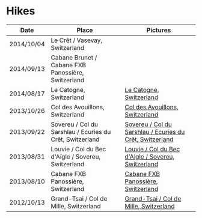 # Hikes
Date | Place | Pictures
--- | --- | ---
<a name="8"></a>2014/10/04 | Le Crêt / Vasevay, Switzerland | 
<a name="7"></a>2014/09/13 | Cabane Brunet / Cabane FXB Panossière, Switzerland | 
<a name="6"></a>2014/08/17 | Le Catogne, Switzerland | [Le Catogne, Switzerland](https://secure.flickr.com/photos/bruchez/sets/72157646191712249/)<br/>
<a name="5"></a>2013/10/26 | Col des Avouillons, Switzerland | [Col des Avouillons, Switzerland](https://secure.flickr.com/photos/bruchez/sets/72157637028732275/)<br/>
<a name="4"></a>2013/09/22 | Sovereu / Col du Sarshlau / Ecuries du Crêt, Switzerland | [Sovereu / Col du Sarshlau / Ecuries du Crêt, Switzerland](https://secure.flickr.com/photos/bruchez/sets/72157636242618063)<br/>
<a name="3"></a>2013/08/31 | Louvie / Col du Bec d'Aigle / Sovereu, Switzerland | [Louvie / Col du Bec d'Aigle / Sovereu, Switzerland](https://secure.flickr.com/photos/bruchez/sets/72157636240711996/)<br/>
<a name="2"></a>2013/08/10 | Cabane FXB Panossière, Switzerland | [Cabane FXB Panossière, Switzerland](https://secure.flickr.com/photos/bruchez/sets/72157636194244833/)<br/>
<a name="1"></a>2012/10/13 | Grand-Tsai / Col de Mille, Switzerland | [Grand-Tsai / Col de Mille, Switzerland](https://secure.flickr.com/photos/bruchez/sets/72157631877647311/)<br/>
